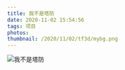 ```yaml
---
title: 我不是塔防
date: 2020-11-02 15:54:56
tags: 项目
photos: 
thumbnail: /2020/11/02/tf3d/mybg.png
---
```


![我不是塔防](tf/tf.png)

<!--more-->
